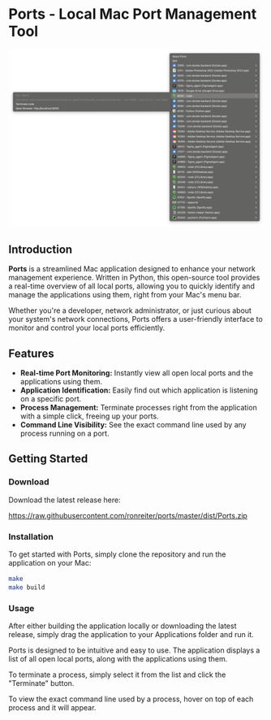 # Ports - Local Mac Port Management Tool

![Ports Screenshot](ports.png)

## Introduction
**Ports** is a streamlined Mac application designed to enhance your network management experience. 
Written in Python, this open-source tool provides a real-time overview of all local ports, 
allowing you to quickly identify and manage the applications using them, right from your Mac's menu bar.

Whether you're a developer, network administrator, or just curious about your system's network connections,
Ports offers a user-friendly interface to monitor and control your local ports efficiently.

## Features
- **Real-time Port Monitoring:** Instantly view all open local ports and the applications using them.
- **Application Identification:** Easily find out which application is listening on a specific port.
- **Process Management:** Terminate processes right from the application with a simple click, freeing up your ports.
- **Command Line Visibility:** See the exact command line used by any process running on a port.

## Getting Started

### Download

Download the latest release here:

https://raw.githubusercontent.com/ronreiter/ports/master/dist/Ports.zip

### Installation
To get started with Ports, simply clone the repository and run the application on your Mac:

```bash
make
make build
```

### Usage
After either building the application locally or downloading the latest release, 
simply drag the application to your Applications folder and run it.

Ports is designed to be intuitive and easy to use. The application  displays a list of all open local ports, 
along with the applications using them. 

To terminate a process, simply select it from the list and click the "Terminate" button. 

To view the exact command line used by a process, hover on top of each process and it will appear.